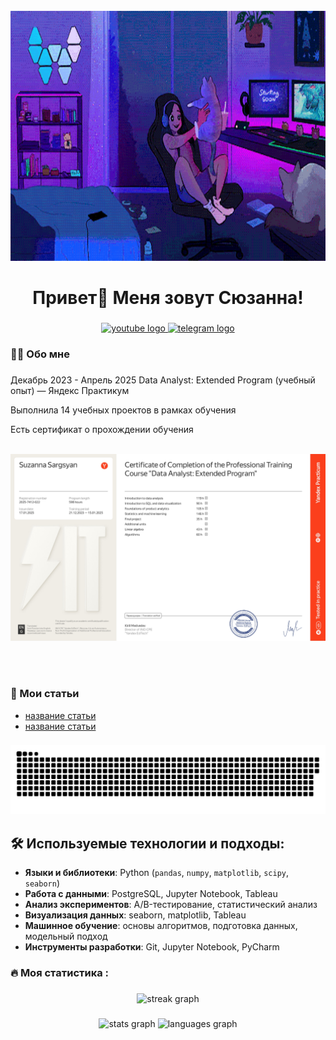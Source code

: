 <br clear="both">

<div align="center">
  <img height="400" width="700" src="https://github.com/SuzannaSar/SuzannaSar/blob/main/assets/99px_ru_animacii_41377_devushka_sidit_v_kresle_s_kotom_na_rukah.gif""  />
</div>

###

<h1 align="center">Привет👋 Меня зовут Сюзанна!</h1>

###

<div align="center">
  <a href="https://www.instagram.com/_ddyydey_/" target="_blank">
    <img src="https://img.shields.io/badge/Instagram-E4405F?style=for-the-badge&logo=instagram&logoColor=white" height="25" alt="youtube logo"  />
  </a>
  <a href="https://t.me/suza_s" target="_blank">
    <img src="https://img.shields.io/static/v1?message=Telegram&logo=telegram&label=&color=2CA5E0&logoColor=white&labelColor=&style=for-the-badge" height="25" alt="telegram logo"  />
  </a>
</div>


###

<h3 align="left">👩‍💻  Обо мне</h3>

###


<p align="left"> Декабрь 2023 - Апрель 2025
Data Analyst: Extended Program (учебный опыт) — Яндекс
Практикум

  Выполнила 14 учебных проектов в рамках обучения
   
  Есть сертификат о прохождении обучения
<br>
  <br>

  <img src="https://github.com/SuzannaSar/SuzannaSar/blob/main/attachments/%D0%A1ertificate_ENG_%D0%A1%D0%B0%D1%80%D0%B3%D1%81%D1%8F%D0%BD_2025-7412-022_page-0001.jpg?raw=true" alt="Yandex courses">
</p>

<br><br>
  
 <!-- <br><br>- 📊 Работаю аналитиком в компании <a href="https://infoprofile.ru/">InfoProfile</a> с 2024 года.<br>- 💼 До этого, с 2022 года, занимал позицию специалиста по работе в социальных сетях в той же компании, где выполнял различные задачи, связанные с анализом данных.<br>- 🎲 С 2022 года параллельно работаю в геймблинг-индустрии на позиции media-buyer, сосредотачивая внимание на продуктовой аналитике и оптимизации кампаний.<br>- 🎓 Имею высшее медицинское образование и прошел ординатуру в период с 2014 по 2022 год.</p>



###
<!-- Добавим статьи позже -->
<h3 align="left">📕 Мои статьи</h3>

- [название статьи](https://www.google.com/)
- [название статьи](https://www.google.com/)

###

<!-- ДОБАВИТЬ БЛОК(тут были видосы)!!! -->

###

<p align="center">
 <img width="600" src="assets/github-snake.svg" alt="snake"/>
</p>

###

## 🛠 Используемые технологии и подходы:

- **Языки и библиотеки**: Python (`pandas`, `numpy`, `matplotlib`, `scipy`, `seaborn`)
- **Работа с данными**: PostgreSQL, Jupyter Notebook, Tableau
- **Анализ экспериментов**: A/B-тестирование, статистический анализ
- **Визуализация данных**: seaborn, matplotlib, Tableau
- **Машинное обучение**: основы алгоритмов, подготовка данных, модельный подход
- **Инструменты разработки**: Git, Jupyter Notebook, PyCharm

###

<h3 align="left">🔥   Моя статистика :</h3>

###

<div align="center">
  <img src="https://streak-stats.demolab.com?user=SuzannaSar&theme=dark" height="220" alt="streak graph"  />
</div>

###

<div align="center">
  <img src="https://github-readme-stats.vercel.app/api?username=SuzannaSar&hide_title=false&hide_rank=false&show_icons=true&include_all_commits=true&count_private=true&disable_animations=false&theme=dracula&locale=en&hide_border=false&order=1" height="150" alt="stats graph"  />
  <img src="https://github-readme-stats.vercel.app/api/top-langs?username=SuzannaSar&locale=en&hide_title=false&layout=compact&card_width=320&langs_count=5&theme=dracula&hide_border=false&order=2" height="150" alt="languages graph"  />
</div>

###
